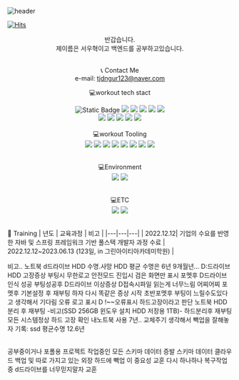 
![header](https://capsule-render.vercel.app/api?type=Waving&text=Woo-Hyuk-world&fontAlign=60&&fontSize=40&fontAlignY=30&fontColor=ffff&animation=fadeIn&color=gradient) 

[![Hits](https://hits.seeyoufarm.com/api/count/incr/badge.svg?url=https%3A%2F%2Fgithub.com%2FSeoWooHyuk%2Fhit-counter&count_bg=%2379C83D&title_bg=%23555555&icon=&icon_color=%23E7E7E7&title=hits&edge_flat=false)](https://hits.seeyoufarm.com)



<div align="center"> 
반갑습니다. <br>
제이름은 서우혁이고 백엔드를 공부하고있습니다. <br>
<br>
  
📞 Contact Me <br>
e-mail: tjdngur123@naver.com
 <br>

💻workout tech stact <br>

<img alt="Static Badge" src="https://img.shields.io/badge/java-000000?logo=%3Csvg%20role%3D%22img%22%20viewBox%3D%220%200%2024%2024%22%20xmlns%3D%22http%3A%2F%2Fwww.w3.org%2F2000%2Fsvg%22%3E%3Ctitle%3E.ENV%3C%2Ftitle%3E%3Cpath%20d%3D%22M24%200v24H0V0h24ZM10.933%2015.89H6.84v5.52h4.198v-.93H7.955v-1.503h2.77v-.93h-2.77v-1.224h2.978v-.934Zm2.146%200h-1.084v5.52h1.035v-3.6l2.226%203.6h1.118v-5.52h-1.036v3.686l-2.259-3.687Zm5.117%200h-1.208l1.973%205.52h1.19l1.976-5.52h-1.182l-1.352%204.085-1.397-4.086ZM5.4%2019.68H3.72v1.68H5.4v-1.68Z%22%2F%3E%3C%2Fsvg%3E">

<img src="https://img.shields.io/badge/springboot-green?style=flat&logo=springboot&logoColor=#6DB33F"/>
<img src="https://img.shields.io/badge/spring-green?style=flat&logo=spring&logoColor=#6DB33F"/>
<img src="https://img.shields.io/badge/springsecurity-green?style=flat&logo=springsecurity&logoColor=#6DB33F"/>
<img src="https://img.shields.io/badge/jsonwebtokens-000000?style=flat&logo=jsonwebtokens&logoColor=#000000"/>
<img src="https://img.shields.io/badge/axios-5A29E4?style=flat&logo=springsecurity&logoColor=#5A29E4"/>
<br>
<img src="https://img.shields.io/badge/jquery-0769AD?style=flat&logo=jquery&logoColor=#0769AD"/>
<img src="https://img.shields.io/badge/swagger-85EA2D?style=flat&logo=swagger&logoColor=#85EA2D"/>
<img src="https://img.shields.io/badge/jsp-0769AD?style=flat&logo=jsp&logoColor=#0769AD"/>
<img src="https://img.shields.io/badge/ajax-181717?style=flat&logo=ajax&logoColor=#181717"/>
<img src="https://img.shields.io/badge/react-61DAFB?style=flat&logo=react&logoColor=#61DAFB"/> <br>

<br>
💻workout Tooling <br>
<img src="https://img.shields.io/badge/github-181717?style=flat&logo=github&logoColor=#181717"/>
<img src="https://img.shields.io/badge/mysql-4479A1?style=flat&logo=mysql&logoColor=#4479A1"/>

<img src="https://img.shields.io/badge/visualstudiocode-181717?style=flat&logo=visualstudiocode&logoColor=#181717"/>
<img src="https://img.shields.io/badge/eclipseide-2C2255?style=flat&logo=eclipseide&logoColor=#2C2255"/>
<img src="https://img.shields.io/badge/putty-181717?style=flat&logo=putty&logoColor=#181717"/>

<img src="https://img.shields.io/badge/filezilla-BF0000?style=flat&logo=filezilla&logoColor=#BF0000"/>

<img src="https://img.shields.io/badge/postman-FF6C37?style=flat&logo=postman&logoColor=#FF6C37"/>
<img src="https://img.shields.io/badge/DBeaver-181717?style=flat&logo=DBeaver&logoColor=#181717"/><br>
<br>

💻Environment <br>
<img src="https://img.shields.io/badge/windows-0078D6?style=flat&logo=windows&logoColor=#0078D6"/>
<img src="https://img.shields.io/badge/amazonec2-FF9900?style=flat&logo=amazonec2&logoColor=#FF9900"/><br>

 <br>
💻ETC <br>
<img src="https://img.shields.io/badge/notion-000000?style=flat&logo=notion&logoColor=#000000"/>
<img src="https://img.shields.io/badge/figma-F24E1E?style=flat&logo=figma&logoColor=#F24E1E"/><br>


 <br>
</div>

🏫 Training
| 년도   | 교육과정   | 비고   | 
|---|---|---|
| 2022.12.12| 기업의 수요를 반영한 자바 및 스프링 프레임워크 기반 풀스택 개발자 과정 수료 | 2022.12.12~2023.06.13 (123일, in 그린아이티아카데미학원)   |

비고.. 노트북 d드라이브 HDD 수명.사망 HDD 평균 수명은 6년 9개월년...
D:드라이브 HDD 고장증상 부팅시 무한로고  안전모드 진입시 검은 화면만 표시 포멧후 D드라이브 인식 성공 부팅성공후  D드라이브 이상증상 D접속시파일 읽는게 너무느림
어찌어찌 포멧후 기본설정 후 재부팅 하자 다시 똑같은 증상 시작 초반포멧후 부팅이 느릴수도있다고 생각해서 기다림 오류 로고 표시 D !~~오류표시 하드고장이라고 판단 
노트북 HDD 분리 후 재부팅 -비고(SSD 256GB 윈도우 설치  HDD 저장용 1TB)- 하드분리후 재부팅 모든 시스템정상 하드 고장 확인 
내노트북 사용 7년.. 교체주기 생각해서 빽업을 잘해놓자
기록: ssd 평균수명 12.6년 

<div>
<br>
공부중이거나 포폴용 프로젝트 작업중인 모든 스키마 데이터 증발
스키마 데이터 클라우드 백업 및 따로 가지고 있는 외장 하드에 빽업 이 중요성 교훈
다시 하나하나 복구작업 중 d드라이브를 너무믿지말자 교훈 
</div>


<!--
**SeoWooHyuk/SeoWooHyuk** is a ✨ _special_ ✨ repository because its `README.md` (this file) appears on your GitHub profile.
![image](https://github.com/SeoWooHyuk/SeoWooHyuk/assets/112370096/3af0116a-ecd2-488d-a3d7-843aa12d0679)

Here are some ideas to get you started:

- 🔭 I’m currently working on ...
- 🌱 I’m currently learning ...
- 👯 I’m looking to collaborate on ...
- 🤔 I’m looking for help with ...
- 💬 Ask me about ...
- 📫 How to reach me: ...
- 😄 Pronouns: ...
- ⚡ Fun fact: ...
-->
